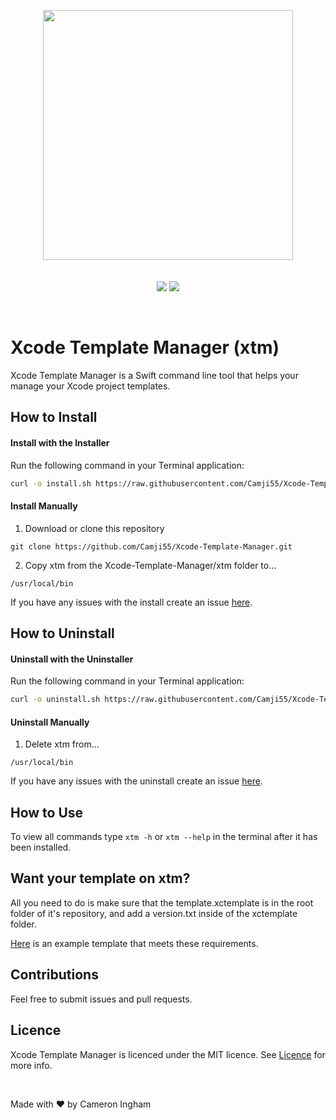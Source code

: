 <br/><br/>
<p align="center">
  <img width="400" src="https://user-images.githubusercontent.com/2769158/44244892-6fa2ba00-a193-11e8-99e7-2da2e3d4978f.png"><br/><br/><br/>
  <a href="https://github.com/Camji55/Xcode-Template-Manager"><img src="https://img.shields.io/badge/Version-1.0.0-blue.svg?longCache=true&style=for-the-badge"></a>
  <a href="https://github.com/Camji55/Xcode-Template-Manager/blob/master/LICENCE.md"><img src="https://img.shields.io/badge/Licence-MIT-green.svg?longCache=true&style=for-the-badge"></a>
</p><br/>

# Xcode Template Manager (xtm)

Xcode Template Manager is a Swift command line tool that helps your manage your Xcode project templates.

## How to Install
#### Install with the Installer
Run the following command in your Terminal application:

```sh
curl -o install.sh https://raw.githubusercontent.com/Camji55/Xcode-Template-Manager/master/Install%20Scripts/install.sh && sudo bash install.sh && rm -R -f install.sh
```

#### Install Manually
1. Download or clone this repository

``` 
git clone https://github.com/Camji55/Xcode-Template-Manager.git
```

2. Copy xtm from the Xcode-Template-Manager/xtm folder to...

``` 
/usr/local/bin
```

If you have any issues with the install create an issue [here](https://github.com/Camji55/DevMountain-Xcode-Template/issues/new).

## How to Uninstall
#### Uninstall with the Uninstaller
Run the following command in your Terminal application:

```sh
curl -o uninstall.sh https://raw.githubusercontent.com/Camji55/Xcode-Template-Manager/master/Install%20Scripts/uninstall.sh && sudo bash uninstall.sh && rm -R -f uninstall.sh
```

#### Uninstall Manually
1. Delete xtm from...

``` 
/usr/local/bin
```

If you have any issues with the uninstall create an issue [here](https://github.com/Camji55/DevMountain-Xcode-Template/issues/new).

## How to Use

To view all commands type ```xtm -h``` or ```xtm --help``` in the terminal after it has been installed.

## Want your template on xtm?

All you need to do is make sure that the template.xctemplate is in the root folder of it's repository, and add a version.txt inside of the xctemplate folder.

[Here](https://github.com/Camji55/DevMountain-Xcode-Template) is an example template that meets these requirements.

## Contributions

Feel free to submit issues and pull requests.

## Licence

Xcode Template Manager is licenced under the MIT licence. See [Licence](https://github.com/Camji55/Xcode-Template-Manager/blob/master/LICENCE.md) for more info.

<br/>

Made with ❤️ by Cameron Ingham